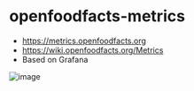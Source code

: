 # openfoodfacts-metrics

* https://metrics.openfoodfacts.org
* https://wiki.openfoodfacts.org/Metrics
* Based on Grafana

![image](https://github.com/user-attachments/assets/4a70c5cb-bce0-4b07-93ad-1bb2ba457995)
